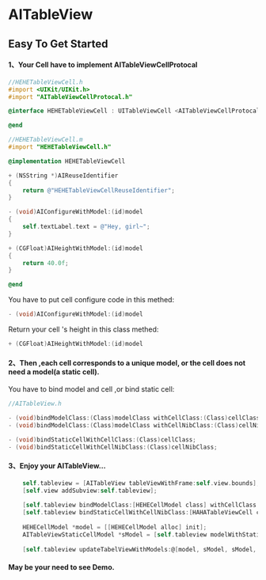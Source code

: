 # AITableView

## Easy To Get Started

#### 1、Your Cell have to implement AITableViewCellProtocal
```objective-c
//HEHETableViewCell.h
#import <UIKit/UIKit.h>
#import "AITableViewCellProtocal.h"

@interface HEHETableViewCell : UITableViewCell <AITableViewCellProtocal>

@end

//HEHETableViewCell.m
#import "HEHETableViewCell.h"

@implementation HEHETableViewCell

+ (NSString *)AIReuseIdentifier
{
    return @"HEHETableViewCellReuseIdentifier";
}

- (void)AIConfigureWithModel:(id)model
{
    self.textLabel.text = @"Hey, girl~";
}

+ (CGFloat)AIHeightWithModel:(id)model
{
    return 40.0f;
}

@end
```
You have to put cell configure code in this methed:
```objective-c
- (void)AIConfigureWithModel:(id)model
```

Return your cell 's height in this class methed:
```objective-c
+ (CGFloat)AIHeightWithModel:(id)model
```

#### 2、Then ,each cell corresponds to a unique model, or the cell does not need a model(a static cell).
You have to bind model and cell ,or bind static cell:
```objective-c
//AITableView.h

- (void)bindModelClass:(Class)modelClass withCellClass:(Class)cellClass;
- (void)bindModelClass:(Class)modelClass withCellNibClass:(Class)cellNibClass;

- (void)bindStaticCellWithCellClass:(Class)cellClass;
- (void)bindStaticCellWithCellNibClass:(Class)cellNibClass;
```

#### 3、Enjoy your AITableView...
```objective-c
    self.tableview = [AITableView tableViewWithFrame:self.view.bounds];
    [self.view addSubview:self.tableview];
    
    [self.tableview bindModelClass:[HEHECellModel class] withCellClass:[HEHETableViewCell class]];
    [self.tableview bindStaticCellWithCellNibClass:[HAHATableViewCell class]];
    
    HEHECellModel *model = [[HEHECellModel alloc] init];
    AITableViewStaticCellModel *sModel = [self.tableview modelWithStaticCellClass:[HAHATableViewCell class]];
    
    [self.tableview updateTabelViewWithModels:@[model, sModel, sModel, model]];
```

#### May be your need to see Demo.


